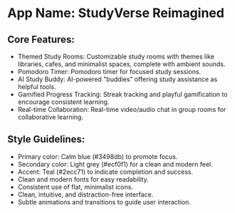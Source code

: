# **App Name**: StudyVerse Reimagined

## Core Features:

- Themed Study Rooms: Customizable study rooms with themes like libraries, cafes, and minimalist spaces, complete with ambient sounds.
- Pomodoro Timer: Pomodoro timer for focused study sessions.
- AI Study Buddy: AI-powered "buddies" offering study assistance as helpful tools.
- Gamified Progress Tracking: Streak tracking and playful gamification to encourage consistent learning.
- Real-time Collaboration: Real-time video/audio chat in group rooms for collaborative learning.

## Style Guidelines:

- Primary color: Calm blue (#3498db) to promote focus.
- Secondary color: Light grey (#ecf0f1) for a clean and modern feel.
- Accent: Teal (#2ecc71) to indicate completion and success.
- Clean and modern fonts for easy readability.
- Consistent use of flat, minimalist icons.
- Clean, intuitive, and distraction-free interface.
- Subtle animations and transitions to guide user interaction.